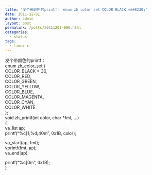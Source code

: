 ```yaml
---
title: '发个带颜色的printf： enum zh color set COLOR BLACK =&#8230;'
date: 2011-12-01
author: admin
layout: post
permalink: /posts/20111201-606.html
categories:
  - status
tags:
  - linux c
---
```

发个带颜色的printf：  
enum zh\_color\_set {  
COLOR_BLACK = 30,  
COLOR_RED,  
COLOR_GREEN,  
COLOR_YELLOW,  
COLOR_BLUE,  
COLOR_MAGENTA,  
COLOR_CYAN,  
COLOR_WHITE  
};  
void zh_printf(int color, char *fmt, &#8230;)  
{  
va_list ap;  
printf(&#8220;%c[1;%d;40m&#8221;, 0x1B, color);

va_start(ap, fmt);  
vprintf(fmt, ap);  
va_end(ap);

printf(&#8220;%c[0m&#8221;, 0x1B);  
}
